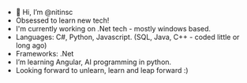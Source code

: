 - 👋 Hi, I’m @nitinsc
- Obsessed to learn new tech!
- I'm currently working on .Net tech - mostly windows based.
- Languages: C#, Python, Javascript. (SQL, Java, C++ - coded little or long ago)
- Frameworks: .Net
- I’m learning Angular, AI programming in python.
- Looking forward to unlearn, learn and leap forward :)

<!---
nitinsc/nitinsc is a ✨ special ✨ repository because its `README.md` (this file) appears on your GitHub profile.
You can click the Preview link to take a look at your changes.
--->
